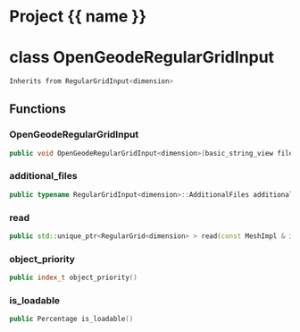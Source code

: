 <script setup>
import {useRoute} from 'vitepress'
const {path} = useRoute()
const tokens = path.split('/')
const words = tokens[2].split('-');
for (let i = 0; i < words.length; i++) {
    words[i] = words[i].charAt(0).toUpperCase() + words[i].slice(1);
    words[i] = words[i].replace('geode', 'Geode')
}
const name = words.join('-');
</script>
# Project {{ name }}

# class OpenGeodeRegularGridInput


```cpp
Inherits from RegularGridInput<dimension>
```



## Functions

### OpenGeodeRegularGridInput

```cpp
public void OpenGeodeRegularGridInput<dimension>(basic_string_view filename)
```


### additional_files

```cpp
public typename RegularGridInput<dimension>::AdditionalFiles additional_files()
```


### read

```cpp
public std::unique_ptr<RegularGrid<dimension> > read(const MeshImpl & impl)
```


### object_priority

```cpp
public index_t object_priority()
```


### is_loadable

```cpp
public Percentage is_loadable()
```





